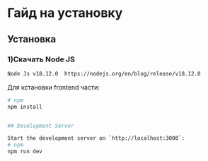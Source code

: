 # Гайд на установку

## Установка

###  1)Скачать Node JS
```bash
Node Js v18.12.0  https://nodejs.org/en/blog/release/v18.12.0
```
Для кстановки frontend части:

```bash
# npm
npm install


## Development Server

Start the development server on `http://localhost:3000`:
# npm
npm run dev

